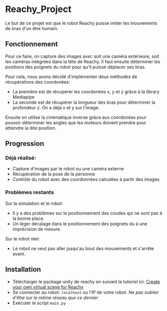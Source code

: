 # Reachy_Project
Le but de ce projet est que le robot Reachy puisse imiter les mouvements de bras d'un être humain.
## Fonctionnement
Pour ce faire, on capture des images avec soit une caméra extérieure, soit les caméras intégrées dans la tête de Reachy.
Il faut ensuite déterminer les positions des poignets du robot pour qu'il puisse déplacer ses bras.

Pour cela, nous avons décidé d'implémenter deux méthodes de récupérations des coordonées:
- La première est de récupérer les coordonées x, y et z grâce à la library Mediapipe
- La seconde est de récupérer la longueur des bras pour déterminer la profondeur z. On a déjà x et y sur l'image.

Ensuite on utilise la cinématique inverse grâce aux coordonées pour pouvoir déterminer les angles que les moteurs doivent prendre pour atteindre la dite position.
## Progression
### Déjà réalisé:
- Capture d'images par le robot ou une caméra externe
- Récupération de la pose de la personne
- Contrôle du robot avec des coordonnées calculées à partir des images
### Problèmes restants
Sur la simulation et le robot: 
- Il y a des problèmes sur le positionnement des coudes qui ne sont pas à la bonne place.
- Un léger décalage dans le positionnement des poignets du à une imprécision de mesure.

Sur le robot réel:
- Le robot ne veut pas aller jusqu'au bout des mouvements et s'arrête avant.

## Installation
- Télécharger le package unity de reachy en suivant le tutoriel ici: [Create your own virtual scene for Reachy](https://pollen-robotics.github.io/reachy-2019-docs/docs/simulation/create-your-own-scene/)
- Se connecter au robot: `localhost` ou l'IP de votre robot. *Ne pas oublier d'être sur le même réseau que ce dernier*
- Exécuter le script `main.py` 
